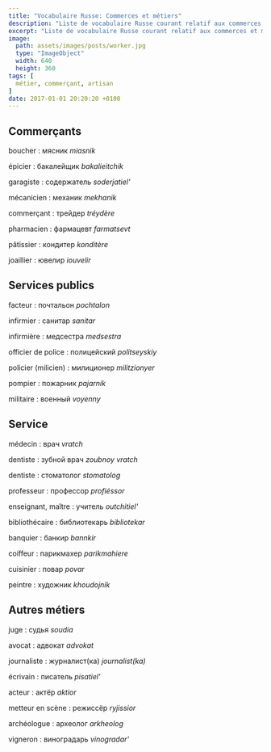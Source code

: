 ```yaml
---
title: "Vocabulaire Russe: Commerces et métiers"
description: "Liste de vocabulaire Russe courant relatif aux commerces et métiers."
excerpt: "Liste de vocabulaire Russe courant relatif aux commerces et métiers."
image:
  path: assets/images/posts/worker.jpg
  type: "ImageObject"
  width: 640
  height: 360
tags: [
  métier, commerçant, artisan
]
date: 2017-01-01 20:20:20 +0100
---
```


## Commerçants

boucher
: мясник
*miasnik*

épicier
: бакалейщик
*bakalieitchik*

garagiste
: содержатель
*soderjatiel'*

mécanicien
: механик
*mekhanik*

commerçant
: трейдер
*tréydère*

pharmacien
: фармацевт
*farmatsevt*

pâtissier
: кондитер
*konditère*

joaillier
: ювелир
*iouvelir*


## Services publics

facteur
: почтальон
*pochtalon*

infirmier
: санитар
*sanitar*

infirmière
: медсестра
*medsestra*

officier de police
: полицейский
*politseyskiy*

policier (milicien)
: милиционер
*militzionyer*

pompier
: пожарник
*pajarnik*

militaire
: военный
*voyenny*


## Service

médecin
: врач
*vratch*

dentiste
: зубной врач
*zoubnoy vratch*

dentiste
: стоматолог
*stomatolog*

professeur
: профессор
*profiéssor*

enseignant, maître
: учитель
*outchitiel'*

bibliothécaire
: библиотекарь
*bibliotekar*

banquier
: банкир
*bannkir*

coiffeur
: парикмахер
*parikmahiere*

cuisinier
: повар
*povar*

peintre
: художник
*khoudojnik*


## Autres métiers

juge
: судья
*soudia*

avocat
: адвокат
*advokat*

journaliste
: журналист(ка)
*journalist(ka)*

écrivain
: писатель
*pisatiel'*

acteur
: актëp
*aktior*

metteur en scène
: рeжиccëp
*ryjissior*

archéologue
: археолог
*arkheolog*

vigneron
: виноградарь
*vinogradar'*
